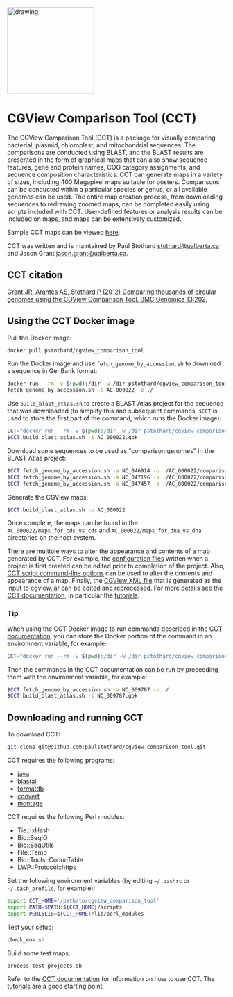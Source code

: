 <img src="sample1.png" alt="drawing" width="200"/>

# CGView Comparison Tool (CCT)
The CGView Comparison Tool (CCT) is a package for visually comparing bacterial, plasmid, chloroplast, and mitochondrial sequences. The comparisons are conducted using BLAST, and the BLAST results are presented in the form of graphical maps that can also show sequence features, gene and protein names, COG category assignments, and sequence composition characteristics. CCT can generate maps in a variety of sizes, including 400 Megapixel maps suitable for posters. Comparisons can be conducted within a particular species or genus, or all available genomes can be used. The entire map creation process, from downloading sequences to redrawing zoomed maps, can be completed easily using scripts included with CCT. User-defined features or analysis results can be included on maps, and maps can be extensively customized.

Sample CCT maps can be viewed [here](https://paulstothard.github.io/cgview_comparison_tool/index.html).

CCT was written and is maintained by Paul Stothard <stothard@ualberta.ca> and Jason Grant <jason.grant@ualberta.ca>.

## CCT citation

[Grant JR, Arantes AS, Stothard P (2012) Comparing thousands of circular genomes using the CGView Comparison Tool. BMC Genomics 13:202.](https://pubmed.ncbi.nlm.nih.gov/22621371/)

## Using the CCT Docker image

Pull the Docker image:

```bash
docker pull pstothard/cgview_comparison_tool
```

Run the Docker image and use `fetch_genome_by_accession.sh` to download a sequence in GenBank format:

```bash
docker run --rm -v $(pwd):/dir -w /dir pstothard/cgview_comparison_tool \
fetch_genome_by_accession.sh -a AC_000022 -o ./
```

Use `build_blast_atlas.sh` to create a BLAST Atlas project for the sequence that was downloaded (to simplify this and subsequent commands, `$CCT` is used to store the first part of the command, which runs the Docker image):

```bash
CCT="docker run --rm -v $(pwd):/dir -w /dir pstothard/cgview_comparison_tool"
$CCT build_blast_atlas.sh -i AC_000022.gbk
```

Download some sequences to be used as "comparison genomes" in the BLAST Atlas project:

```bash
$CCT fetch_genome_by_accession.sh -a NC_046914 -o ./AC_000022/comparison_genomes
$CCT fetch_genome_by_accession.sh -a NC_047196 -o ./AC_000022/comparison_genomes
$CCT fetch_genome_by_accession.sh -a NC_047457 -o ./AC_000022/comparison_genomes
```

Generate the CGView maps:

```bash
$CCT build_blast_atlas.sh -p AC_000022
```

Once complete, the maps can be found in the `AC_000022/maps_for_cds_vs_cds` and `AC_000022/maps_for_dna_vs_dna` directories on the host system.

There are multiple ways to alter the appearance and contents of a map generated by CCT. For example, the [configuration files](https://paulstothard.github.io/cgview_comparison_tool/creating_maps.html#controlling-content) written when a project is first created can be edited prior to completion of the project. Also, [CCT script command-line options](https://paulstothard.github.io/cgview_comparison_tool/commands.html) can be used to alter the contents and appearance of a map. Finally, the [CGView XML file](https://paulstothard.github.io/cgview/xml_overview.html) that is generated as the input to [cgview.jar](https://github.com/paulstothard/cgview) can be edited and [reprocessed](https://paulstothard.github.io/cgview_comparison_tool/commands.html##redraw_maps). For more details see the [CCT documentation](https://paulstothard.github.io/cgview_comparison_tool/index.html), in particular the [tutorials](https://paulstothard.github.io/cgview_comparison_tool/tutorials.html). 

### Tip

When using the CCT Docker image to run commands described in the [CCT documentation](https://paulstothard.github.io/cgview_comparison_tool/index.html), you can store the Docker portion of the command in an environment variable, for example:

```bash
CCT="docker run --rm -v $(pwd):/dir -w /dir pstothard/cgview_comparison_tool"
```

Then the commands in the CCT documentation can be run by preceeding them with the environment variable, for example:

```bash
$CCT fetch_genome_by_accession.sh -a NC_009787 -o ./
$CCT build_blast_atlas.sh -i NC_009787.gbk
```

## Downloading and running CCT

To download CCT:

```bash
git clone git@github.com:paulstothard/cgview_comparison_tool.git
```

CCT requires the following programs:

* [java](https://openjdk.java.net)
* [blastall](https://ftp.ncbi.nlm.nih.gov/blast/executables/legacy.NOTSUPPORTED/)
* [formatdb](https://ftp.ncbi.nlm.nih.gov/blast/executables/legacy.NOTSUPPORTED/)
* [convert](https://imagemagick.org/)
* [montage](https://imagemagick.org/)

CCT requires the following Perl modules:

* Tie::IxHash
* Bio::SeqIO
* Bio::SeqUtils
* File::Temp
* Bio::Tools::CodonTable
* LWP::Protocol::https

Set the following environment variables (by editing `~/.bashrc` or `~/.bash_profile`, for example):

```bash
export CCT_HOME='/path/to/cgview_comparison_tool'
export PATH=$PATH:${CCT_HOME}/scripts
export PERL5LIB=${CCT_HOME}/lib/perl_modules
```

Test your setup:

```bash
check_env.sh
```

Build some test maps:

```bash
process_test_projects.sh
```

Refer to the [CCT documentation](https://paulstothard.github.io/cgview_comparison_tool/index.html) for information on how to use CCT. The [tutorials](https://paulstothard.github.io/cgview_comparison_tool/tutorials.html) are a good starting point.
